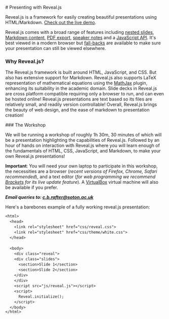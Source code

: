 # Presenting with Reveal.js


Reveal.js is a framework for easily creating beautiful presentations using HTML/Markdown. [Check out the live demo](http://lab.hakim.se/reveal-js/).

Reveal.js comes with a broad range of features including [nested slides](https://github.com/hakimel/reveal.js#markup), [Markdown content](https://github.com/hakimel/reveal.js#markdown), [PDF export](https://github.com/hakimel/reveal.js#pdf-export), [speaker notes](https://github.com/hakimel/reveal.js#speaker-notes) and a [JavaScript API](https://github.com/hakimel/reveal.js#api). It's best viewed in a modern browser but [fall-backs](https://github.com/hakimel/reveal.js/wiki/Browser-Support) are available to make sure your presentation can still be viewed elsewhere.

### Why Reveal.js?

The Reveal.js framework is built around HTML, JavaScript, and CSS. But also has extensive support for Markdown. Reveal.js also supports LaTeX representation of mathematical equations using the [MathJax](https://www.mathjax.org/) plugin, enhancing its suitability in the academic domain. Slide decks in Reveal.js are cross platform compatible requiring only a browser to run, and can even be hosted online! Reveal.js presentations are text based so its files are relatively small, and readily version controllable! Overall, Reveal.js brings the beauty of web design, and the ease of markdown to presentation creation!

### The Workshop

We will be running a workshop of roughly 1h 30m, 30 minutes of which will be a presentation highlighting the capabilities of Reveal.js. Followed by an hour of hands on interaction with Reveal.js where you will learn enough of the fundamentals of HTML, CSS, JavaScript, and Markdown, to make your own Reveal.js presentations!

**Important**: You will need your own laptop to participate in this workshop, the necessities are a browser (*recent versions of Firefox, Chrome, Safari recommended*), and a text editor (*for web programming we recommend [Brackets](http://brackets.io/) for its live update feature*). A [VirtualBox](https://www.virtualbox.org/) virtual machine will also be available if you prefer.


***Email queries to: c.b.rafter@soton.ac.uk***




Here's a barebones example of a fully working reveal.js presentation:

`<html>`<br/>
&emsp;`<head>`<br/>
&emsp;&emsp;`<link rel="stylesheet" href="css/reveal.css">`<br/>
&emsp;&emsp;`<link rel="stylesheet" href="css/theme/white.css">`<br/>
&emsp;`</head>`<br/><br/>
&emsp;`<body>`<br/>
&emsp;&emsp;`<div class="reveal">`<br/>
&emsp;&emsp;`<div class="slides">`<br/>
&emsp;&emsp;&emsp;`<section>Slide 1</section>`<br/>
&emsp;&emsp;&emsp;`<section>Slide 2</section>`<br/>
&emsp;&emsp;`</div>`<br/>
&emsp;&emsp;`</div>`<br/>
&emsp;&emsp;`<script src="js/reveal.js"></script>`<br/>
&emsp;&emsp;`<script>`<br/>
&emsp;&emsp;&emsp;`Reveal.initialize();`<br/>
&emsp;&emsp;`</script>`<br/>
&emsp;`</body>`<br/>
`</html>`<br/>